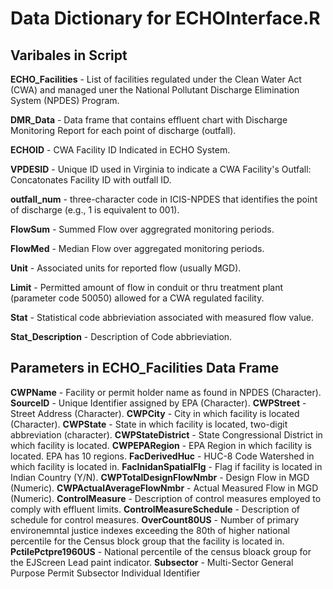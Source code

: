 # Data Dictionary for ECHOInterface.R

## Varibales in Script

**ECHO_Facilities** - List of facilities regulated under the Clean Water Act (CWA) and managed uner the National Pollutant Discharge Elimination System (NPDES) Program.

**DMR_Data** - Data frame that contains effluent chart with Discharge Monitoring Report for each point of discharge (outfall).

**ECHOID** - CWA Facility ID Indicated in ECHO System.

**VPDESID** - Unique ID used in Virginia to indicate a CWA Facility's Outfall: Concatonates Facility ID with outfall ID.

**outfall_num** - three-character code in ICIS-NPDES that identifies the point of discharge (e.g., 1 is equivalent to 001).

**FlowSum** - Summed Flow over aggregrated monitoring periods.

**FlowMed** - Median Flow over aggregated monitoring periods.

**Unit** - Associated units for reported flow (usually MGD).

**Limit** - Permitted amount of flow in conduit or thru treatment plant (parameter code 50050) allowed for a CWA regulated facility.

**Stat** - Statistical code abbrieviation associated with measured flow value. 

**Stat_Description** - Description of Code abbrieviation.

## Parameters in ECHO_Facilities Data Frame

**CWPName** - Facility or permit holder name as found in NPDES (Character).
**SourceID** - Unique Identifier assigned by EPA (Character).
**CWPStreet** - Street Address (Character).
**CWPCity** - City in which facility is located (Character).
**CWPState** - State in which facility is located, two-digit abbreviation (character).
**CWPStateDistrict** - State Congressional District in which facility is located. 
**CWPEPARegion** - EPA Region in which facility is located. EPA has 10 regions. 
**FacDerivedHuc** - HUC-8 Code Watershed in which facility is located in. 
**FacInidanSpatialFlg** - Flag if facility is located in Indian Country (Y/N).
**CWPTotalDesignFlowNmbr** - Design Flow in MGD (Numeric).
**CWPActualAverageFlowNmbr** - Actual Measured Flow in MGD (Numeric).
**ControlMeasure** - Description of control measures employed to comply with effluent limits.
**ControlMeasureSchedule** - Description of schedule for control measures. 
**OverCount80US** - Number of primary environemntal justice indexes exceeding the 80th of higher national percentile for the Census block group that the facility is located in. 
**PctilePctpre1960US** - National percentile of the census bloack group for the EJScreen Lead paint indicator.
**Subsector** - Multi-Sector General Purpose Permit Subsector Individual Identifier